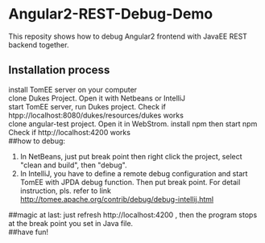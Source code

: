 # Angular2-REST-Debug-Demo
This reposity shows how to debug Angular2 frontend with JavaEE REST backend together.
## Installation process
install TomEE server on your computer<br>
clone Dukes Project. Open it with Netbeans or IntelliJ<br>
start TomEE server, run Dukes project. Check if htpp://localhost:8080/dukes/resources/dukes works<br>
clone angular-test project. Open it in WebStrom. install npm then start npm Check if http://localhost:4200 works<br>
##how to debug:
1. In NetBeans, just put break point then right click the project, select "clean and build", then "debug".<br>
2. In IntelliJ, you have to define a remote debug configuration and start TomEE with JPDA debug function. Then put break point. For detail instruction, pls. refer to link http://tomee.apache.org/contrib/debug/debug-intellij.html <br>

##magic at last:
just refresh http://localhost:4200 , then the program stops at the break point you set in Java file.<br>
##have fun!
